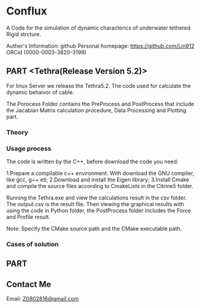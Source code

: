# Conflux
A Code for the simulation of dynamic characterics of underwater tethered Rigid strcture.

Auther's Information:
github Personal homepage: https://github.com/Lin912
ORCid (0000-0003-3820-3199)

## PART <Tethra(Release Version 5.2)>
For linux Server we release the Tethra5.2. 
The code used for calculate the dynamic behaivor of cable.

The Porocess Folder contains the PreProcess and PostProcess that include the Jacabian Matrix calculation procedure, Data Processing and Plotting part. 

### Theory

### Usage process
The code is written by the C++, before download the code you need:

1.Prepare a compilable c++ environment. With download the GNU complier, like gcc, g++ etl;
2.Download and install the Eigen library;
3.Install Cmake and compile the source files according to CmakeLists in the Citrine5 folder. 

Running the Tethra.exe and view the calculations result in the csv folder. The output.csv is the result file.
Then viewing the graphical results with using the code in Python folder, the PostProcess folder includes the Force and Profile result.

Note:
Specify the CMake source path and the CMake executable path.

### Cases of solution


## PART <HydroSimulation>



## Contact Me
Email: Z0802816@gmail.com
